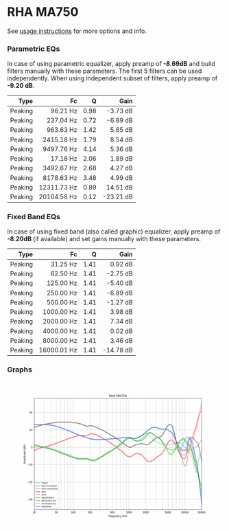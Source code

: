 # RHA MA750
See [usage instructions](https://github.com/jaakkopasanen/AutoEq#usage) for more options and info.

### Parametric EQs
In case of using parametric equalizer, apply preamp of **-8.69dB** and build filters manually
with these parameters. The first 5 filters can be used independently.
When using independent subset of filters, apply preamp of **-9.20 dB**.

| Type    | Fc          |    Q | Gain      |
|--------:|------------:|-----:|----------:|
| Peaking | 96.21 Hz    | 0.98 | -3.73 dB  |
| Peaking | 237.04 Hz   | 0.72 | -6.89 dB  |
| Peaking | 963.63 Hz   | 1.42 | 5.65 dB   |
| Peaking | 2415.18 Hz  | 1.79 | 8.54 dB   |
| Peaking | 9497.76 Hz  | 4.14 | 5.36 dB   |
| Peaking | 17.18 Hz    | 2.06 | 1.89 dB   |
| Peaking | 3492.67 Hz  | 2.68 | 4.27 dB   |
| Peaking | 8178.63 Hz  | 3.48 | 4.99 dB   |
| Peaking | 12311.73 Hz | 0.89 | 14.51 dB  |
| Peaking | 20104.58 Hz | 0.12 | -23.21 dB |

### Fixed Band EQs
In case of using fixed band (also called graphic) equalizer, apply preamp of **-8.20dB**
(if available) and set gains manually with these parameters.

| Type    | Fc          |    Q | Gain      |
|--------:|------------:|-----:|----------:|
| Peaking | 31.25 Hz    | 1.41 | 0.92 dB   |
| Peaking | 62.50 Hz    | 1.41 | -2.75 dB  |
| Peaking | 125.00 Hz   | 1.41 | -5.40 dB  |
| Peaking | 250.00 Hz   | 1.41 | -6.89 dB  |
| Peaking | 500.00 Hz   | 1.41 | -1.27 dB  |
| Peaking | 1000.00 Hz  | 1.41 | 3.98 dB   |
| Peaking | 2000.00 Hz  | 1.41 | 7.34 dB   |
| Peaking | 4000.00 Hz  | 1.41 | 0.02 dB   |
| Peaking | 8000.00 Hz  | 1.41 | 3.46 dB   |
| Peaking | 16000.01 Hz | 1.41 | -14.78 dB |

### Graphs
![](./RHA%20MA750.png)